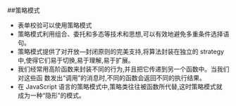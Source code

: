 ##策略模式

- 表单校验可以使用策略模式
- 策略模式利用组合、委托和多态等技术和思想,可以有效地避免多重条件选择语句。
- 策略模式提供了对开放—封闭原则的完美支持,将算法封装在独立的 strategy 中,使得它们易于切换,易于理解,易于扩展。
- 我们经常用高阶函数来封装不同的行为,并且把它传递到另一个函数中。当我们对这些函 数发出“调用”的消息时,不同的函数会返回不同的执行结果。
- 在 JavaScript 语言的策略模式中,策略类往往被函数所代替,这时策略模式就 成为一种“隐形”的模式。